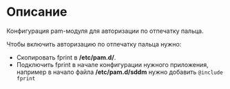 # Описание

Конфигурация pam-модуля для авторизации по отпечатку пальца.

Чтобы включить авторизацию по отпечатку пальца нужно:

- Скопировать fprint в  **/etc/pam.d/**.
- Подключить fprint в начале конфигурации нужного приложения, например в начало файла **/etc/pam.d/sddm** нужно 
  добавить ``@include fprint``

